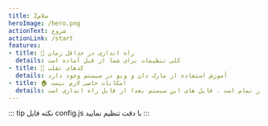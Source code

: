 ```yaml
---
title: سلام2
heroImage: /hero.png
actionText: شروع 
actionLink: /start
features:
- title: 🍜 راه اندازی در حداقل زمان
  details: کلی تنظیمات برای شما از قبل آماده است
- title: 🍼 کدهای تقلب
  details: آموزش استفاده از مارک دان و ویو در سیستم وجود دارد
- title: 🏠 امکانات خاصی لازم نیست
  details: همان رویه مستندنویسی در کد رعایت کنید تقریبا کار تمام است ، فایل های این سیستم بعدا از قابل راه اندازی است
---
```

::: tip نکته
فایل 
config.js
با دقت تنظیم نمایید
:::
 